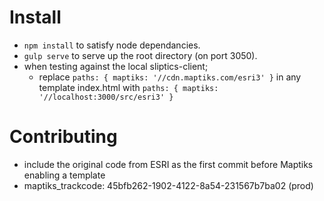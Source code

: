 # Install

- `npm install` to satisfy node dependancies.
- `gulp serve` to serve up the root directory (on port 3050).
- when testing against the local sliptics-client;
    - replace `paths: { maptiks: '//cdn.maptiks.com/esri3' }` in any template index.html with `paths: { maptiks: '//localhost:3000/src/esri3' }`

# Contributing

- include the original code from ESRI as the first commit before Maptiks enabling a template
- maptiks_trackcode: 45bfb262-1902-4122-8a54-231567b7ba02 (prod)
